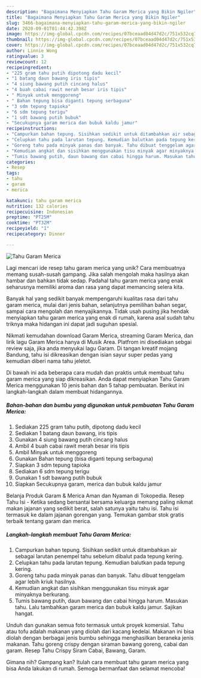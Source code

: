 ```yaml
---
description: "Bagaimana Menyiapkan Tahu Garam Merica yang Bikin Ngiler"
title: "Bagaimana Menyiapkan Tahu Garam Merica yang Bikin Ngiler"
slug: 3466-bagaimana-menyiapkan-tahu-garam-merica-yang-bikin-ngiler
date: 2020-09-01T01:44:42.398Z
image: https://img-global.cpcdn.com/recipes/07bceaad04d47d2c/751x532cq70/tahu-garam-merica-foto-resep-utama.jpg
thumbnail: https://img-global.cpcdn.com/recipes/07bceaad04d47d2c/751x532cq70/tahu-garam-merica-foto-resep-utama.jpg
cover: https://img-global.cpcdn.com/recipes/07bceaad04d47d2c/751x532cq70/tahu-garam-merica-foto-resep-utama.jpg
author: Linnie Wong
ratingvalue: 3
reviewcount: 12
recipeingredient:
- "225 gram tahu putih dipotong dadu kecil"
- "1 batang daun bawang iris tipis"
- "4 siung bawang putih cincang halus"
- "4 buah cabai rawit merah besar iris tipis"
- " Minyak untuk menggoreng"
- " Bahan tepung bisa diganti tepung serbaguna"
- "3 sdm tepung tapioka"
- "6 sdm tepung terigu"
- "1 sdt bawang putih bubuk"
- "Secukupnya garam merica dan bubuk kaldu jamur"
recipeinstructions:
- "Campurkan bahan tepung. Sisihkan sedikit untuk ditambahkan air sebagai larutan penempel tahu sebelum dibalut pada tepung kering."
- "Celupkan tahu pada larutan tepung. Kemudian balutkan pada tepung kering."
- "Goreng tahu pada minyak panas dan banyak. Tahu dibuat tenggelam agar lebih kriuk hasilnya."
- "Kemudian angkat dan sisihkan menggunakan tisu minyak agar minyaknya berkurang."
- "Tumis bawang putih, daun bawang dan cabai hingga harum. Masukan tahu. Lalu tambahkan garam merica dan bubuk kaldu jamur. Sajikan hangat."
categories:
- Resep
tags:
- tahu
- garam
- merica

katakunci: tahu garam merica 
nutrition: 132 calories
recipecuisine: Indonesian
preptime: "PT25M"
cooktime: "PT32M"
recipeyield: "1"
recipecategory: Dinner

---
```



![Tahu Garam Merica](https://img-global.cpcdn.com/recipes/07bceaad04d47d2c/751x532cq70/tahu-garam-merica-foto-resep-utama.jpg)

Lagi mencari ide resep tahu garam merica yang unik? Cara membuatnya memang susah-susah gampang. Jika salah mengolah maka hasilnya akan hambar dan bahkan tidak sedap. Padahal tahu garam merica yang enak seharusnya memiliki aroma dan rasa yang dapat memancing selera kita.

Banyak hal yang sedikit banyak mempengaruhi kualitas rasa dari tahu garam merica, mulai dari jenis bahan, selanjutnya pemilihan bahan segar, sampai cara mengolah dan menyajikannya. Tidak usah pusing jika hendak menyiapkan tahu garam merica yang enak di rumah, karena asal sudah tahu triknya maka hidangan ini dapat jadi suguhan spesial.

Nikmati kemudahan download Garam Merica, streaming Garam Merica, dan lirik lagu Garam Merica hanya di Musik Area. Platfrom ini disediakan sebgai review saja, jika anda menyukai lagu Garam. Di tangan kreatif mojang Bandung, tahu isi dikreasikan dengan isian sayur super pedas yang kemudian diberi nama tahu jeletot.


Di bawah ini ada beberapa cara mudah dan praktis untuk membuat tahu garam merica yang siap dikreasikan. Anda dapat menyiapkan Tahu Garam Merica menggunakan 10 jenis bahan dan 5 tahap pembuatan. Berikut ini langkah-langkah dalam membuat hidangannya.

<!--inarticleads1-->

##### Bahan-bahan dan bumbu yang digunakan untuk pembuatan Tahu Garam Merica:

1. Sediakan 225 gram tahu putih, dipotong dadu kecil
1. Sediakan 1 batang daun bawang, iris tipis
1. Gunakan 4 siung bawang putih cincang halus
1. Ambil 4 buah cabai rawit merah besar iris tipis
1. Ambil  Minyak untuk menggoreng
1. Gunakan  Bahan tepung (bisa diganti tepung serbaguna)
1. Siapkan 3 sdm tepung tapioka
1. Sediakan 6 sdm tepung terigu
1. Gunakan 1 sdt bawang putih bubuk
1. Siapkan Secukupnya garam, merica dan bubuk kaldu jamur


Belanja Produk Garam &amp; Merica Aman dan Nyaman di Tokopedia. Resep Tahu Isi - Ketika sedang bersantai bersama keluarga memang paling nikmat makan jajanan yang sedikit berat, salah satunya yaitu tahu isi. Tahu isi termasuk ke dalam jajanan gorengan yang. Temukan gambar stok gratis terbaik tentang garam dan merica. 

<!--inarticleads2-->

##### Langkah-langkah membuat Tahu Garam Merica:

1. Campurkan bahan tepung. Sisihkan sedikit untuk ditambahkan air sebagai larutan penempel tahu sebelum dibalut pada tepung kering.
1. Celupkan tahu pada larutan tepung. Kemudian balutkan pada tepung kering.
1. Goreng tahu pada minyak panas dan banyak. Tahu dibuat tenggelam agar lebih kriuk hasilnya.
1. Kemudian angkat dan sisihkan menggunakan tisu minyak agar minyaknya berkurang.
1. Tumis bawang putih, daun bawang dan cabai hingga harum. Masukan tahu. Lalu tambahkan garam merica dan bubuk kaldu jamur. Sajikan hangat.


Unduh dan gunakan semua foto termasuk untuk proyek komersial. Tahu atau tofu adalah makanan yang diolah dari kacang kedelai. Makanan ini bisa diolah dengan berbagai jenis bumbu sehingga menghasilkan beraneka jenis makanan. Tahu goreng crispy dengan siraman bawang goreng, cabai dan garam. Resep Tahu Crispy Siram Cabai, Bawang, Garam. 

Gimana nih? Gampang kan? Itulah cara membuat tahu garam merica yang bisa Anda lakukan di rumah. Semoga bermanfaat dan selamat mencoba!
